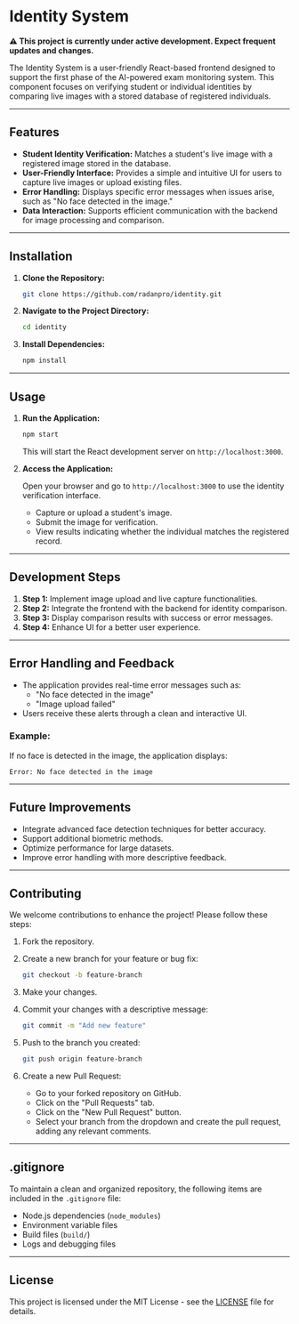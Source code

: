 # Identity System

**⚠️ This project is currently under active development. Expect frequent updates and changes.**

The Identity System is a user-friendly React-based frontend designed to support the first phase of the AI-powered exam monitoring system. This component focuses on verifying student or individual identities by comparing live images with a stored database of registered individuals.

---

## Features

- **Student Identity Verification:** Matches a student's live image with a registered image stored in the database.
- **User-Friendly Interface:** Provides a simple and intuitive UI for users to capture live images or upload existing files.
- **Error Handling:** Displays specific error messages when issues arise, such as "No face detected in the image."
- **Data Interaction:** Supports efficient communication with the backend for image processing and comparison.


---

## Installation

1. **Clone the Repository:**

   ```bash
   git clone https://github.com/radanpro/identity.git
   ```

2. **Navigate to the Project Directory:**

   ```bash
   cd identity
   ```

3. **Install Dependencies:**

   ```bash
   npm install
   ```

---

## Usage

1. **Run the Application:**

   ```bash
   npm start
   ```

   This will start the React development server on `http://localhost:3000`.

2. **Access the Application:**

   Open your browser and go to `http://localhost:3000` to use the identity verification interface.

   - Capture or upload a student's image.
   - Submit the image for verification.
   - View results indicating whether the individual matches the registered record.

---

## Development Steps

1. **Step 1:** Implement image upload and live capture functionalities.
2. **Step 2:** Integrate the frontend with the backend for identity comparison.
3. **Step 3:** Display comparison results with success or error messages.
4. **Step 4:** Enhance UI for a better user experience.

---

## Error Handling and Feedback

- The application provides real-time error messages such as:
  - "No face detected in the image"
  - "Image upload failed"
- Users receive these alerts through a clean and interactive UI.

### Example:

If no face is detected in the image, the application displays:

```plaintext
Error: No face detected in the image
```

---

## Future Improvements

- Integrate advanced face detection techniques for better accuracy.
- Support additional biometric methods.
- Optimize performance for large datasets.
- Improve error handling with more descriptive feedback.

---

## Contributing

We welcome contributions to enhance the project! Please follow these steps:

1. Fork the repository.
2. Create a new branch for your feature or bug fix:

   ```bash
   git checkout -b feature-branch
   ```

3. Make your changes.
4. Commit your changes with a descriptive message:

   ```bash
   git commit -m "Add new feature"
   ```

5. Push to the branch you created:

   ```bash
   git push origin feature-branch
   ```

6. Create a new Pull Request:
   - Go to your forked repository on GitHub.
   - Click on the "Pull Requests" tab.
   - Click on the "New Pull Request" button.
   - Select your branch from the dropdown and create the pull request, adding any relevant comments.

---

## .gitignore

To maintain a clean and organized repository, the following items are included in the `.gitignore` file:

- Node.js dependencies (`node_modules`)
- Environment variable files
- Build files (`build/`)
- Logs and debugging files

---

## License

This project is licensed under the MIT License - see the [LICENSE](LICENSE) file for details.
